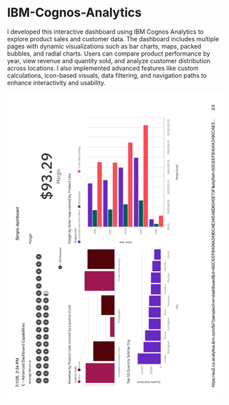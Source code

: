 # IBM-Cognos-Analytics
I developed this interactive dashboard using IBM Cognos Analytics to explore product sales and customer data. The dashboard includes multiple pages with dynamic visualizations such as bar charts, maps, packed bubbles, and radial charts. Users can compare product performance by year, view revenue and quantity sold, and analyze customer distribution across locations. I also implemented advanced features like custom calculations, icon-based visuals, data filtering, and navigation paths to enhance interactivity and usability.


![Advanced Dashboard Capabilities](Dashboards/Advanced%20Dashboard%20Capabilities-1.png)

